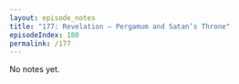 ```yaml
---
layout: episode_notes
title: "177: Revelation — Pergamum and Satan’s Throne"
episodeIndex: 180
permalink: /177
---
```

No notes yet.
